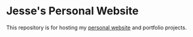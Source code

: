 # Jesse's Personal Website

This repository is for hosting my [personal website](https://jessesdevaney.github.io/) and portfolio projects.
